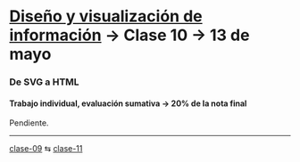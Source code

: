 # [Diseño y visualización de información](https://github.com/profesorfaco/aud5v027-2025) → Clase 10 → 13 de mayo

### De SVG a HTML

#### Trabajo individual, evaluación sumativa → 20% de la nota final

Pendiente.
_ _ _ _ 

[clase-09](https://github.com/profesorfaco/aud5v027-2025/blob/main/clase-09/README.md) ⇆ [clase-11](https://github.com/profesorfaco/aud5v027-2025/blob/main/clase-11/README.md)
